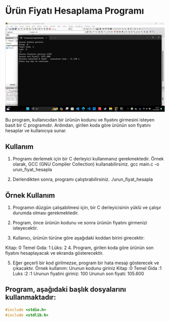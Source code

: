 # Ürün Fiyatı Hesaplama Programı
![Uygulama Resmi](Vergi_hesaplama_foto.png)



Bu program, kullanıcıdan bir ürünün kodunu ve fiyatını girmesini isteyen basit bir C programıdır. Ardından, girilen koda göre ürünün son fiyatını hesaplar ve kullanıcıya sunar.

## Kullanım

1. Programı derlemek için bir C derleyici kullanmanız gerekmektedir. Örnek olarak, GCC (GNU Compiler Collection) kullanabilirsiniz.
gcc main.c -o urun_fiyat_hesapla


2. Derlendikten sonra, programı çalıştırabilirsiniz.
./urun_fiyat_hesapla

## Örnek Kullanım

1. Programın düzgün çalışabilmesi için, bir C derleyicisinin yüklü ve çalışır durumda olması gerekmektedir.

2. Program, önce ürünün kodunu ve sonra ürünün fiyatını girmenizi isteyecektir.

3. Kullanıcı, ürünün türüne göre aşağıdaki koddan birini girecektir:

Kitap: 0
Temel Gıda: 1
Lüks: 2
4. Program, girilen koda göre ürünün son fiyatını hesaplayacak ve ekranda gösterecektir.

5. Eğer geçerli bir kod girilmezse, program bir hata mesajı gösterecek ve çıkacaktır.
Örnek kullanım:
Urunun kodunu giriniz
Kitap :0 
Temel Gida :1 
Luks :2
:1
Urunun fiyatini giriniz: 100
Urunun son fiyati: 105.600
 



## Program, aşağıdaki başlık dosyalarını kullanmaktadır:

```c
#include <stdio.h>
#include <stdlib.h>
